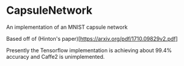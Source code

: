 # CapsuleNetwork
An implementation of an MNIST capsule network

Based off of (Hinton's paper)[https://arxiv.org/pdf/1710.09829v2.pdf]

Presently the Tensorflow implementation is achieving about 99.4% accuracy and Caffe2 is unimplemented.
